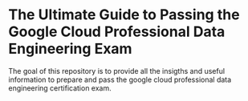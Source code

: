 # The Ultimate Guide to Passing the Google Cloud Professional Data Engineering Exam

The goal of this repository is to provide all the insigths and useful information to prepare and pass the google cloud professional data engineering certification exam.